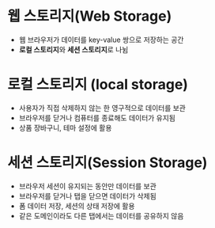# 웹 스토리지(Web Storage)

- 웹 브라우저가 데이터를 key-value 쌍으로 저장하는 공간
- **로컬 스토리지**와 **세션 스토리지**로 나뉨

# 로컬 스토리지 (local storage)

- 사용자가 직접 삭제하지 않는 한 영구적으로 데이터를 보관
- 브라우저를 닫거나 컴퓨터를 종료해도 데이터가 유지됨
- 상품 장바구니, 테마 설정에 활용

# 세션 스토리지(Session Storage)

- 브라우저 세션이 유지되는 동안만 데이터를 보관
- 브라우저를 닫거나 탭을 닫으면 데이터가 삭제됨
- 폼 데이터 저장, 세션의 상태 저장에 활용
- 같은 도메인이라도 다른 탭에서는 데이터를 공유하지 않음
